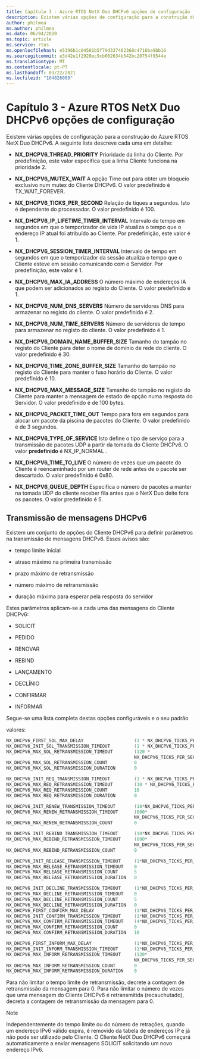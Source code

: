 ```yaml
---
title: Capítulo 3 - Azure RTOS NetX Duo DHCPv6 opções de configuração
description: Existem várias opções de configuração para a construção do Azure RTOS NetX Duo DHCPv6.
author: philmea
ms.author: philmea
ms.date: 06/04/2020
ms.topic: article
ms.service: rtos
ms.openlocfilehash: e5396b1c04581b5f79d337462368c4718ba9bb16
ms.sourcegitcommit: e3d42e1f2920ec9cb002634b542bc20754f9544e
ms.translationtype: MT
ms.contentlocale: pt-PT
ms.lasthandoff: 03/22/2021
ms.locfileid: "104826089"
---
```

# <a name="chapter-3---azure-rtos-netx-duo-dhcpv6-configuration-options"></a>Capítulo 3 - Azure RTOS NetX Duo DHCPv6 opções de configuração

Existem várias opções de configuração para a construção do Azure RTOS NetX Duo DHCPv6. A seguinte lista descreve cada uma em detalhe:  
  
  
- **NX_DHCPV6_THREAD_PRIORITY** Prioridade da linha do Cliente. Por predefinição, este valor especifica que a linha Cliente funciona na prioridade 2.

- **NX_DHCPV6_MUTEX_WAIT** A opção Time out para obter um bloqueio exclusivo num mutex do Cliente DHCPv6. O valor predefinido é TX_WAIT_FOREVER.

- **NX_DHCPV6_TICKS_PER_SECOND** Relação de tiques a segundos. Isto é dependente do processador. O valor predefinido é 100.

- **NX_DHCPV6_IP_LIFETIME_TIMER_INTERVAL**  Intervalo de tempo em segundos em que o temporizador de vida IP atualiza o tempo que o endereço IP atual foi atribuído ao Cliente. Por predefinição, este valor é 1.

- **NX_DHCPV6_SESSION_TIMER_INTERVAL**  Intervalo de tempo em segundos em que o temporizador da sessão atualiza o tempo que o Cliente esteve em sessão comunicando com o Servidor. Por predefinição, este valor é 1.

- **NX_DHCPV6_MAX_IA_ADDRESS** O número máximo de endereços IA que podem ser adicionados ao registo do Cliente. O valor predefinido é 1. 

- **NX_DHCPV6_NUM_DNS_SERVERS** Número de servidores DNS para armazenar no registo do cliente. O valor predefinido é 2.

- **NX_DHCPV6_NUM_TIME_SERVERS** Número de servidores de tempo para armazenar no registo do cliente. O valor predefinido é 1.

- **NX_DHCPV6_DOMAIN_NAME_BUFFER_SIZE**  Tamanho do tampão no registo do Cliente para deter o nome de domínio de rede do cliente. O valor predefinido é 30.

- **NX_DHCPV6_TIME_ZONE_BUFFER_SIZE**  Tamanho do tampão no registo do Cliente para manter o fuso horário do Cliente. O valor predefinido é 10.

- **NX_DHCPV6_MAX_MESSAGE_SIZE** Tamanho do tampão no registo do Cliente para manter a mensagem de estado de opção numa resposta do Servidor. O valor predefinido é de 100 bytes.

- **NX_DHCPV6_PACKET_TIME_OUT** Tempo para fora em segundos para alocar um pacote da piscina de pacotes do Cliente. O valor predefinido é de 3 segundos.

- **NX_DHCPV6_TYPE_OF_SERVICE** Isto define o tipo de serviço para a transmissão de pacotes UDP a partir da tomada do Cliente DHCPv6. O valor **predefinido** é NX_IP_NORMAL .

- **NX_DHCPV6_TIME_TO_LIVE** O número de vezes que um pacote do Cliente é reencaminhado por um router de rede antes de o pacote ser descartado. O valor predefinido é 0x80.

- **NX_DHCPV6_QUEUE_DEPTH** Especifica o número de pacotes a manter na tomada UDP do cliente receber fila antes que o NetX Duo deite fora os pacotes. O valor predefinido é 5.

## <a name="dhcpv6-message-transmission"></a>Transmissão de mensagens DHCPv6

Existem um conjunto de opções do Cliente DHCPv6 para definir parâmetros na transmissão de mensagens DHCPv6. Esses avisos são: 

  - tempo limite inicial

  - atraso máximo na primeira transmissão

  - prazo máximo de retransmissão 

  - número máximo de retransmissão 

  - duração máxima para esperar pela resposta do servidor

Estes parâmetros aplicam-se a cada uma das mensagens do Cliente DHCPv6:

- SOLICIT

- PEDIDO

- RENOVAR

- REBIND

- LANÇAMENTO

- DECLÍNIO

- CONFIRMAR

- INFORMAR

Segue-se uma lista completa destas opções configuráveis e o seu padrão 

valores:

```C
NX_DHCPV6_FIRST_SOL_MAX_DELAY                   (1 * NX_DHCPV6_TICKS_PER_SECOND) 
NX_DHCPV6_INIT_SOL_TRANSMISSION_TIMEOUT         (1 * NX_DHCPV6_TICKS_PER_SECOND) 
NX_DHCPV6_MAX_SOL_RETRANSMISSION_TIMEOUT        (120 *
                                                NX_DHCPV6_TICKS_PER_SECOND) 
NX_DHCPV6_MAX_SOL_RETRANSMISSION_COUNT          0
NX_DHCPV6_MAX_SOL_RETRANSMISSION_DURATION       0

NX_DHCPV6_INIT_REQ_TRANSMISSION_TIMEOUT         (1 * NX_DHCPV6_TICKS_PER_SECOND) 
NX_DHCPV6_MAX_REQ_RETRANSMISSION_TIMEOUT        (30 * NX_DHCPV6_TICKS_PER_SECOND) 
NX_DHCPV6_MAX_REQ_RETRANSMISSION_COUNT          10
NX_DHCPV6_MAX_REQ_RETRANSMISSION_DURATION       0

NX_DHCPV6_INIT_RENEW_TRANSMISSION_TIMEOUT       (10*NX_DHCPV6_TICKS_PER_SECOND)     
NX_DHCPV6_MAX_RENEW_RETRANSMISSION_TIMEOUT      (600*   
                                                NX_DHCPV6_TICKS_PER_SECOND)  
NX_DHCPV6_MAX_RENEW_RETRANSMISSION_COUNT        0

NX_DHCPV6_INIT_REBIND_TRANSMISSION_TIMEOUT      (10*NX_DHCPV6_TICKS_PER_SECOND)     
NX_DHCPV6_MAX_REBIND_RETRANSMISSION_TIMEOUT     (600*  
                                                NX_DHCPV6_TICKS_PER_SECOND)  
NX_DHCPV6_MAX_REBIND_RETRANSMISSION_COUNT       0 

NX_DHCPV6_INIT_RELEASE_TRANSMISSION_TIMEOUT     (1*NX_DHCPV6_TICKS_PER_SECOND)
NX_DHCPV6_MAX_RELEASE_RETRANSMISSION_TIMEOUT    0 
NX_DHCPV6_MAX_RELEASE_RETRANSMISSION_COUNT      5  
NX_DHCPV6_MAX_RELEASE_RETRANSMISSION_DURATION   0

NX_DHCPV6_INIT_DECLINE_TRANSMISSION_TIMEOUT     (1*NX_DHCPV6_TICKS_PER_SECOND)
NX_DHCPV6_MAX_DECLINE_RETRANSMISSION_TIMEOUT    0
NX_DHCPV6_MAX_DECLINE_RETRANSMISSION_COUNT      5  
NX_DHCPV6_MAX_DECLINE_RETRANSMISSION_DURATION   0
NX_DHCPV6_FIRST_CONFIRM_MAX_DELAY               (1*NX_DHCPV6_TICKS_PER_SECOND)
NX_DHCPV6_INIT_CONFIRM_TRANSMISSION_TIMEOUT     (1*NX_DHCPV6_TICKS_PER_SECOND)
NX_DHCPV6_MAX_CONFIRM_RETRANSMISSION_TIMEOUT    (4*NX_DHCPV6_TICKS_PER_SECOND)
NX_DHCPV6_MAX_CONFIRM_RETRANSMISSION_COUNT      0  
NX_DHCPV6_MAX_CONFIRM_RETRANSMISSION_DURATION   10

NX_DHCPV6_FIRST_INFORM_MAX_DELAY                (1*NX_DHCPV6_TICKS_PER_SECOND)
NX_DHCPV6_INIT_INFORM_TRANSMISSION_TIMEOUT      (1*NX_DHCPV6_TICKS_PER_SECOND)
NX_DHCPV6_MAX_INFORM_RETRANSMISSION_TIMEOUT     (120*   
                                                NX_DHCPV6_TICKS_PER_SECOND)
NX_DHCPV6_MAX_INFORM_RETRANSMISSION_COUNT       0 
NX_DHCPV6_MAX_INFORM_RETRANSMISSION_DURATION    0
```

Para não limitar o tempo limite de retransmissão, decrete a contagem de retransmissão da mensagem para 0. Para não limitar o número de vezes que uma mensagem do Cliente DHCPv6 é retransmitida (recauchutado), decreta a contagem de retransmissão da mensagem para 0.

> [!NOTE]
> Independentemente do tempo limite ou do número de retrações, quando um endereço IPv6 válido expira, é removido da tabela de endereços IP e já não pode ser utilizado pelo Cliente. O Cliente NetX Duo DHCPv6 começará automaticamente a enviar mensagens SOLICIT solicitando um novo endereço IPv6.